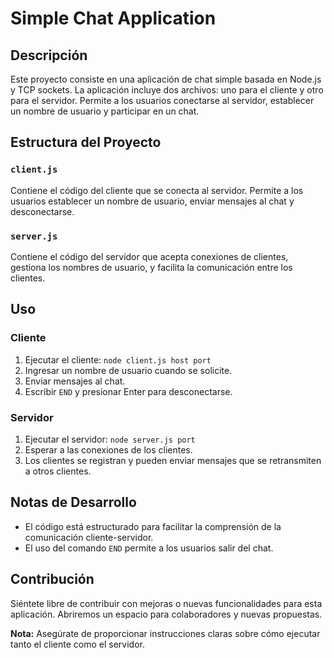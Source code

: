 # Simple Chat Application

## Descripción
Este proyecto consiste en una aplicación de chat simple basada en Node.js y TCP sockets. La aplicación incluye dos archivos: uno para el cliente y otro para el servidor. Permite a los usuarios conectarse al servidor, establecer un nombre de usuario y participar en un chat.

## Estructura del Proyecto

### `client.js`
Contiene el código del cliente que se conecta al servidor. Permite a los usuarios establecer un nombre de usuario, enviar mensajes al chat y desconectarse.

### `server.js`
Contiene el código del servidor que acepta conexiones de clientes, gestiona los nombres de usuario, y facilita la comunicación entre los clientes.

## Uso

### Cliente
1. Ejecutar el cliente: `node client.js host port`
2. Ingresar un nombre de usuario cuando se solicite.
3. Enviar mensajes al chat.
4. Escribir `END` y presionar Enter para desconectarse.

### Servidor
1. Ejecutar el servidor: `node server.js port`
2. Esperar a las conexiones de los clientes.
3. Los clientes se registran y pueden enviar mensajes que se retransmiten a otros clientes.

## Notas de Desarrollo

- El código está estructurado para facilitar la comprensión de la comunicación cliente-servidor.
- El uso del comando `END` permite a los usuarios salir del chat.

## Contribución

Siéntete libre de contribuir con mejoras o nuevas funcionalidades para esta aplicación. Abriremos un espacio para colaboradores y nuevas propuestas.

**Nota:** Asegúrate de proporcionar instrucciones claras sobre cómo ejecutar tanto el cliente como el servidor.

